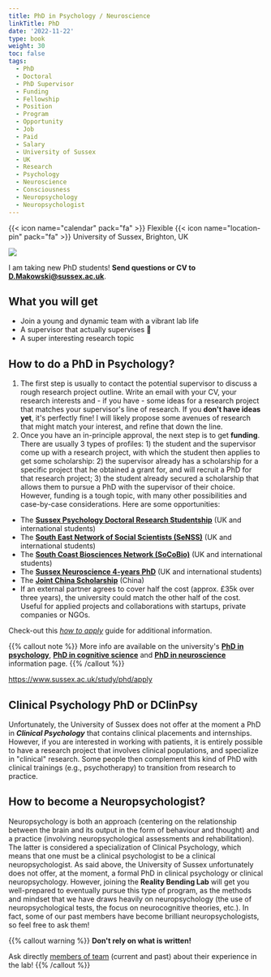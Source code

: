 ```yaml
---
title: PhD in Psychology / Neuroscience
linkTitle: PhD
date: '2022-11-22'
type: book
weight: 30
toc: false
tags:
  - PhD
  - Doctoral
  - PhD Supervisor
  - Funding
  - Fellowship
  - Position
  - Program
  - Opportunity
  - Job
  - Paid
  - Salary
  - University of Sussex
  - UK
  - Research
  - Psychology
  - Neuroscience
  - Consciousness
  - Neuropsychology
  - Neuropsychologist
---
```


{{< icon name="calendar" pack="fa" >}} Flexible
{{< icon name="location-pin" pack="fa" >}} University of Sussex, Brighton, UK

![](doctorate.jpg)


I am taking new PhD students! **Send questions or CV to D.Makowski@sussex.ac.uk**.

## What you will get

- Join a young and dynamic team with a vibrant lab life
- A supervisor that actually supervises 🤯
- A super interesting research topic

## How to do a PhD in Psychology?

1. The first step is usually to contact the potential supervisor to discuss a rough research project outline. Write an email with your CV, your research interests and - if you have - some ideas for a research project that matches your supervisor's line of research. If you **don't have ideas yet**, it's perfectly fine! I will likely propose some avenues of research that might match your interest, and refine that down the line.
2. Once you have an in-principle approval, the next step is to get **funding**. There are usually 3 types of profiles: 1) the student and the supervisor come up with a research project, with which the student then applies to get some scholarship: 2) the supervisor already has a scholarship for a specific project that he obtained a grant for, and will recruit a PhD for that research project; 3) the student already secured a scholarship that allows them to pursue a PhD with the supervisor of their choice. However, funding is a tough topic, with many other possibilities and case-by-case considerations. Here are some opportunities:
- The [**Sussex Psychology Doctoral Research Studentship**](https://archive.sussex.ac.uk/study/scholarships/1525-Psychology-Doctoral-Research-Studentship-UK-and-International) (UK and international students)
- The [**South East Network of Social Scientists (SeNSS)**](https://senss-dtp.ac.uk/apply) (UK and international students)
- The [**South Coast Biosciences Network (SoCoBio)**](https://southcoastdtp.ac.uk/funding/) (UK and international students)
- The [**Sussex Neuroscience 4-years PhD**](https://www.sussex.ac.uk/research/centres/sussex-neuroscience/phd/4yearphd) (UK and international students)
- The [**Joint China Scholarship**](https://www.sussex.ac.uk/study/fees-funding/phd-funding/view/1539-China-Scholarship-Council-CSC-University-of-Sussex-Joint-Scholarships-2023) (China)
- If an external partner agrees to cover half the cost (approx. £35k over three years), the university could match the other half of the cost. Useful for applied projects and collaborations with startups, private companies or NGOs.

Check-out this [*how to apply*](https://www.sussex.ac.uk/study/phd/apply) guide for additional information.

{{% callout note %}}
More info are available on the university's [**PhD in psychology**](https://www.sussex.ac.uk/schools/psychology/study/phd), [**PhD in cognitive science**](https://www.sussex.ac.uk/study/phd/degrees/cognitive-science-phd) and [**PhD in neuroscience**](https://www.sussex.ac.uk/research/centres/sussex-neuroscience/phd) information page.
{{% /callout %}}

https://www.sussex.ac.uk/study/phd/apply

## Clinical Psychology PhD or DClinPsy

Unfortunately, the University of Sussex does not offer at the moment a PhD in ***Clinical Psychology*** that contains clinical placements and internships. However, if you are interested in working with patients, it is entirely possible to have a research project that involves clinical populations, and specialize in "clinical" research. Some people then complement this kind of PhD with clinical trainings (e.g., psychotherapy) to transition from research to practice.

## How to become a Neuropsychologist?

Neuropsychology is both an approach (centering on the relationship between the brain and its output in the form of behaviour and thought) and a practice (involving neuropsychological assessments and rehabilitation). The latter is considered a specialization of Clinical Psychology, which means that one must be a clinical psychologist to be a clinical neuropsychologist. As said above, the University of Sussex unfortunately does not offer, at the moment, a formal PhD in clinical psychology or clinical neuropsychology. However, joining the **Reality Bending Lab** will get you well-prepared to eventually pursue this type of program, as the methods and mindset that we have draws heavily on neuropsychology (the use of neuropsychological tests, the focus on neurocognitive theories, etc.). In fact, some of our past members have become brilliant neuropsychologists, so feel free to ask them!


{{% callout warning %}}
**Don't rely on what is written!**

Ask directly [members of team](/people/) (current and past) about their experience in the lab!
{{% /callout %}}